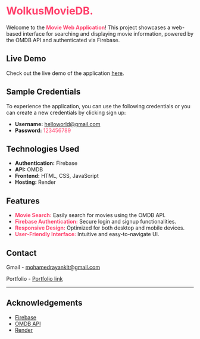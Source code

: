 # <span style="color: #ff416c;">WolkusMovieDB.</span>

Welcome to the **<span style="color: #ff416c;">Movie Web Application</span>**! This project showcases a web-based interface for searching and displaying movie information, powered by the OMDB API and authenticated via Firebase.

## Live Demo

Check out the live demo of the application [here](https://movie-web-application1.onrender.com/index.html).

## Sample Credentials

To experience the application, you can use the following credentials or you can create a new credentials by clicking sign up:
- **Username:** <span style="color: #ff416c;">helloworld@gmail.com</span>
- **Password:** <span style="color: #ff416c;">123456789</span>

## Technologies Used

- **Authentication:** Firebase
- **API:** OMDB
- **Frontend:** HTML, CSS, JavaScript
- **Hosting:** Render

## Features

- **<span style="color: #ff416c;">Movie Search:</span>** Easily search for movies using the OMDB API.
- **<span style="color: #ff416c;">Firebase Authentication:</span>** Secure login and signup functionalities.
- **<span style="color: #ff416c;">Responsive Design:</span>** Optimized for both desktop and mobile devices.
- **<span style="color: #ff416c;">User-Friendly Interface:</span>** Intuitive and easy-to-navigate UI.


## Contact

Gmail - [mohamedrayanklt@gmail.com](mohamedrayanklt@gmail.com)

Portfolio - [Portfolio link](https://rayan002.github.io/Portfolio/)

---

## Acknowledgements

- [Firebase](https://firebase.google.com/)
- [OMDB API](http://www.omdbapi.com/)
- [Render](https://render.com/)

